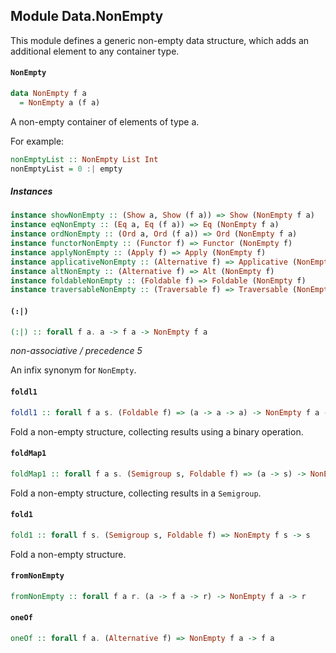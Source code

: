 ## Module Data.NonEmpty

This module defines a generic non-empty data structure, which adds an additional
element to any container type.

#### `NonEmpty`

``` purescript
data NonEmpty f a
  = NonEmpty a (f a)
```

A non-empty container of elements of type a.

For example:

```purescript
nonEmptyList :: NonEmpty List Int
nonEmptyList = 0 :| empty
```

##### Instances
``` purescript
instance showNonEmpty :: (Show a, Show (f a)) => Show (NonEmpty f a)
instance eqNonEmpty :: (Eq a, Eq (f a)) => Eq (NonEmpty f a)
instance ordNonEmpty :: (Ord a, Ord (f a)) => Ord (NonEmpty f a)
instance functorNonEmpty :: (Functor f) => Functor (NonEmpty f)
instance applyNonEmpty :: (Apply f) => Apply (NonEmpty f)
instance applicativeNonEmpty :: (Alternative f) => Applicative (NonEmpty f)
instance altNonEmpty :: (Alternative f) => Alt (NonEmpty f)
instance foldableNonEmpty :: (Foldable f) => Foldable (NonEmpty f)
instance traversableNonEmpty :: (Traversable f) => Traversable (NonEmpty f)
```

#### `(:|)`

``` purescript
(:|) :: forall f a. a -> f a -> NonEmpty f a
```

_non-associative / precedence 5_

An infix synonym for `NonEmpty`.

#### `foldl1`

``` purescript
foldl1 :: forall f a s. (Foldable f) => (a -> a -> a) -> NonEmpty f a -> a
```

Fold a non-empty structure, collecting results using a binary operation.

#### `foldMap1`

``` purescript
foldMap1 :: forall f a s. (Semigroup s, Foldable f) => (a -> s) -> NonEmpty f a -> s
```

Fold a non-empty structure, collecting results in a `Semigroup`.

#### `fold1`

``` purescript
fold1 :: forall f s. (Semigroup s, Foldable f) => NonEmpty f s -> s
```

Fold a non-empty structure.

#### `fromNonEmpty`

``` purescript
fromNonEmpty :: forall f a r. (a -> f a -> r) -> NonEmpty f a -> r
```

#### `oneOf`

``` purescript
oneOf :: forall f a. (Alternative f) => NonEmpty f a -> f a
```


